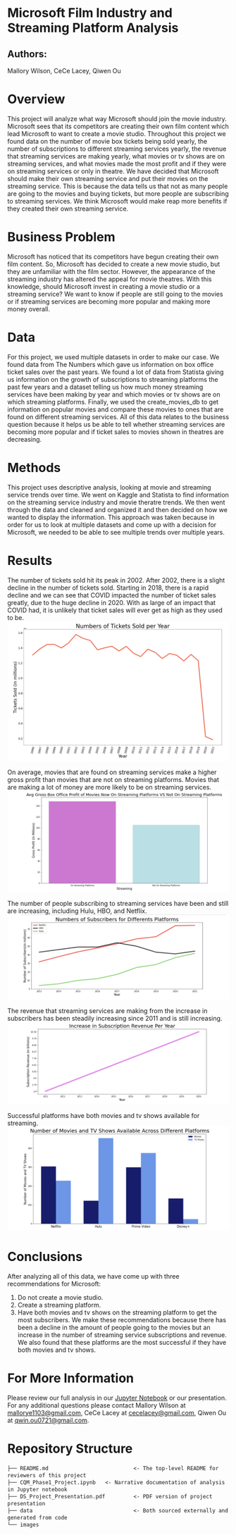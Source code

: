 # Microsoft Film Industry and Streaming Platform Analysis

## Authors:
Mallory Wilson, CeCe Lacey, Qiwen Ou

# Overview 

This project will analyze what way Microsoft should join the movie industry. Microsoft sees that its competitors are creating their own film content which lead Microsoft to want to create a movie studio. Throughout this project we found data on the number of movie box tickets being sold yearly, the number of subscriptions to different streaming services yearly, the revenue that streaming services are making yearly, what movies or tv shows are on streaming services, and what movies made the most profit and if they were on streaming services or only in theatre. We have decided that Microsoft should make their own streaming service and put their movies on the streaming service. This is because the data tells us that not as many people are going to the movies and buying tickets, but more people are subscribing to streaming services. We think Microsoft would make reap more benefits if they created their own streaming service.

# Business Problem

Microsoft has noticed that its competitors have begun creating their own film content. So, Microsoft has decided to create a new movie studio, but they are unfamiliar with the film sector. However, the appearance of the streaming industry has altered the appeal for movie theatres. With this knowledge, should Microsoft invest in creating a movie studio or a streaming service? We want to know if people are still going to the movies or if streaming services are becoming more popular and making more money overall.

# Data


For this project, we used multiple datasets in order to make our case. We found data from The Numbers which gave us information on box office ticket sales over the past years. We found a lot of data from Statista giving us information on the growth of subscriptions to streaming platforms the past few years and a dataset telling us how much money streaming services have been making by year and which movies or tv shows are on which streaming platforms. Finally, we used the create_movies_db to get information on popular movies and compare these movies to ones that are found on different streaming services. All of this data relates to the business question because it helps us be able to tell whether streaming services are becoming more popular and if ticket sales to movies shown in theatres are decreasing.

# Methods

This project uses descriptive analysis, looking at movie and streaming service trends over time. We went on Kaggle and Statista to find information on the streaming service industry and movie theratre trends. We then went through the data and cleaned and organized it and then decided on how we wanted to display the information. This approach was taken because in order for us to look at multiple datasets and come up with a decision for Microsoft, we needed to be able to see multiple trends over multiple years.

# Results

The number of tickets sold hit its peak in 2002. After 2002, there is a slight decline in the number of tickets sold. Starting in 2018, there is a rapid decline and we can see that COVID impacted the number of ticket sales greatly, due to the huge decline in 2020. With as large of an impact that COVID had, it is unlikely that ticket sales will ever get as high as they used to be.
![example](images/tickets_sold_year.png)


On average, movies that are found on streaming services make a higher gross profit than movies that are not on streaming platforms. Movies that are making a lot of money are more likely to be on streaming services.
![example](images/streaming_vs_not.png)

The number of people subscribing to streaming services have been and still are increasing, including Hulu, HBO, and Netflix.
![example](images/platform_subscribers.png)

The revenue that streaming services are making from the increase in subscribers has been steadily increasing since 2011 and is still increasing.
![example](images/subscription_revenue.png)

Successful platforms have both movies and tv shows available for streaming.
![example](images/moviesandtvshows.png)

# Conclusions
After analyzing all of this data, we have come up with three recommendations for Microsoft:

1. Do not create a movie studio.
2. Create a streaming platform.
3. Have both movies and tv shows on the streaming platform to get the most subscribers.
We make these recommendations because there has been a decline in the amount of people going to the movies but an increase in the number of streaming service subscriptions and revenue. We also found that these platforms are the most successful if they have both movies and tv shows.

# For More Information

Please review our full analysis in our [Jupyter Notebook](./CQM_Phase1_Project.ipynb) or our presentation. For any additional questions please contact Mallory Wilson at mallorye1103@gmail.com, CeCe Lacey at cecelacey@gmail.com, Qiwen Ou at qwin.ou0721@gmail.com.

# Repository Structure
```
├── README.md                           <- The top-level README for reviewers of this project
├── CQM_Phase1_Project.ipynb   <- Narrative documentation of analysis in Jupyter notebook
├── DS_Project_Presentation.pdf         <- PDF version of project presentation
├── data                                <- Both sourced externally and generated from code
└── images   

